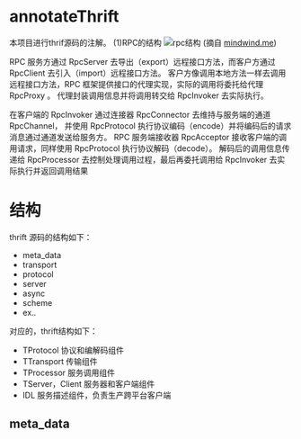 # annotateThrift

本项目进行thrif源码的注解。
(1)RPC的结构
![rpc结构](http://mindwind.me/assets/article_images/2014-09-22-1.svg)
(摘自 [mindwind.me](http://mindwind.me/blog/2014/09/22/%E6%B7%B1%E5%85%A5%E6%B5%85%E5%87%BARPC%E2%80%94%E2%80%94%E6%B7%B1%E5%85%A5%E7%AF%87.html))

RPC 服务方通过 RpcServer 去导出（export）远程接口方法，而客户方通过 RpcClient 去引入（import）远程接口方法。 客户方像调用本地方法一样去调用远程接口方法，RPC 框架提供接口的代理实现，实际的调用将委托给代理 RpcProxy 。 代理封装调用信息并将调用转交给 RpcInvoker 去实际执行。 

在客户端的 RpcInvoker 通过连接器 RpcConnector 去维持与服务端的通道 RpcChannel， 并使用 RpcProtocol 执行协议编码（encode）并将编码后的请求消息通过通道发送给服务方。
RPC 服务端接收器 RpcAcceptor 接收客户端的调用请求，同样使用 RpcProtocol 执行协议解码（decode）。 解码后的调用信息传递给 RpcProcessor 去控制处理调用过程，最后再委托调用给 RpcInvoker 去实际执行并返回调用结果

# 结构

thrift 源码的结构如下：
  - meta_data
  - transport
  - protocol
  - server
  - async
  - scheme  
  - ex..

对应的，thrift结构如下：
  - TProtocol 协议和编解码组件
  - TTransport 传输组件
  - TProcessor 服务调用组件
  - TServer，Client 服务器和客户端组件
  - IDL 服务描述组件，负责生产跨平台客户端

## meta_data  
